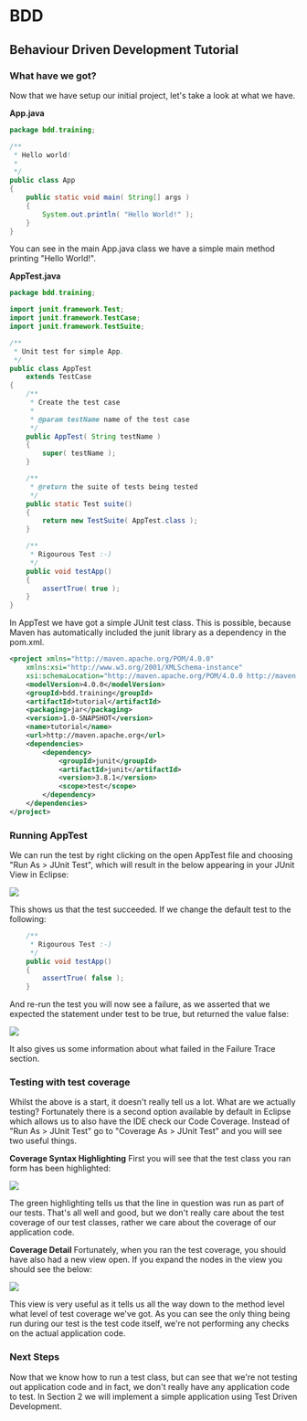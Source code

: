 # BDD
## Behaviour Driven Development Tutorial

### What have we got?
Now that we have setup our initial project, let's take a look at what we have.

**App.java**

```java
package bdd.training;

/**
 * Hello world!
 *
 */
public class App 
{
    public static void main( String[] args )
    {
        System.out.println( "Hello World!" );
    }
}
```

You can see in the main App.java class we have a simple main method printing "Hello World!".

**AppTest.java**

```java
package bdd.training;

import junit.framework.Test;
import junit.framework.TestCase;
import junit.framework.TestSuite;

/**
 * Unit test for simple App.
 */
public class AppTest 
    extends TestCase
{
    /**
     * Create the test case
     *
     * @param testName name of the test case
     */
    public AppTest( String testName )
    {
        super( testName );
    }

    /**
     * @return the suite of tests being tested
     */
    public static Test suite()
    {
        return new TestSuite( AppTest.class );
    }

    /**
     * Rigourous Test :-)
     */
    public void testApp()
    {
        assertTrue( true );
    }
}

```

In AppTest we have got a simple JUnit test class. This is possible, because Maven has automatically included the junit library as a dependency in the pom.xml.

```xml
<project xmlns="http://maven.apache.org/POM/4.0.0"
	xmlns:xsi="http://www.w3.org/2001/XMLSchema-instance"
	xsi:schemaLocation="http://maven.apache.org/POM/4.0.0 http://maven.apache.org/maven-v4_0_0.xsd">
	<modelVersion>4.0.0</modelVersion>
	<groupId>bdd.training</groupId>
	<artifactId>tutorial</artifactId>
	<packaging>jar</packaging>
	<version>1.0-SNAPSHOT</version>
	<name>tutorial</name>
	<url>http://maven.apache.org</url>
	<dependencies>
		<dependency>
			<groupId>junit</groupId>
			<artifactId>junit</artifactId>
			<version>3.8.1</version>
			<scope>test</scope>
		</dependency>
	</dependencies>
</project>
```

### Running AppTest
We can run the test by right clicking on the open AppTest file and choosing "Run As > JUnit Test", which will result in the below appearing in your JUnit View in Eclipse:

![](images/junit-success.png)

This shows us that the test succeeded. If we change the default test to the following:

```java
    /**
     * Rigourous Test :-)
     */
    public void testApp()
    {
        assertTrue( false );
    }
```

And re-run the test you will now see a failure, as we asserted that we expected the statement under test to be true, but returned the value false:

![](images/junit-failure.png)

It also gives us some information about what failed in the Failure Trace section.

### Testing with test coverage
Whilst the above is a start, it doesn't really tell us a lot. What are we actually testing? Fortunately there is a second option available by default in Eclipse which allows us to also have the IDE check our Code Coverage. Instead of "Run As > JUnit Test" go to "Coverage As > JUnit Test" and you will see two useful things.

**Coverage Syntax Highlighting**
First you will see that the test class you ran form has been highlighted:

![](images/coverage-syntax.png)

The green highlighting tells us that the line in question was run as part of our tests. That's all well and good, but we don't really care about the test coverage of our test classes, rather we care about the coverage of our application code.

**Coverage Detail**
Fortunately, when you ran the test coverage, you should have also had a new view open. If you expand the nodes in the view you should see the below:

![](images/coverage-detail.png)

This view is very useful as it tells us all the way down to the method level what level of test coverage we've got. As you can see the only thing being run during our test is the test code itself, we're not performing any checks on the actual application code.

### Next Steps
Now that we know how to run a test class, but can see that we're not testing out application code and in fact, we don't really have any application code to test. In Section 2 we will implement a simple application using Test Driven Development.

